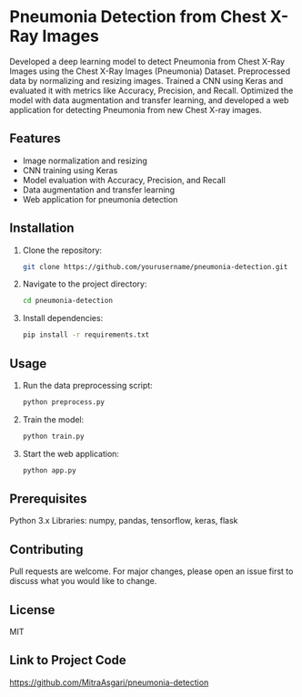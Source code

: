 # Pneumonia Detection from Chest X-Ray Images

Developed a deep learning model to detect Pneumonia from Chest X-Ray Images using the Chest X-Ray Images (Pneumonia) Dataset. Preprocessed data by normalizing and resizing images. Trained a CNN using Keras and evaluated it with metrics like Accuracy, Precision, and Recall. Optimized the model with data augmentation and transfer learning, and developed a web application for detecting Pneumonia from new Chest X-ray images.

## Features
- Image normalization and resizing
- CNN training using Keras
- Model evaluation with Accuracy, Precision, and Recall
- Data augmentation and transfer learning
- Web application for pneumonia detection

## Installation
1. Clone the repository:
   ```bash
   git clone https://github.com/yourusername/pneumonia-detection.git
2. Navigate to the project directory:
   ```bash
   cd pneumonia-detection
3. Install dependencies:
   ```bash
   pip install -r requirements.txt

## Usage
1. Run the data preprocessing script:
   ```bash
   python preprocess.py
2. Train the model:
   ```bash
   python train.py
4. Start the web application:
   ```bash
   python app.py

## Prerequisites
Python 3.x
Libraries: numpy, pandas, tensorflow, keras, flask

## Contributing
Pull requests are welcome. For major changes, please open an issue first to discuss what you would like to change.

## License
MIT

## Link to Project Code
https://github.com/MitraAsgari/pneumonia-detection
